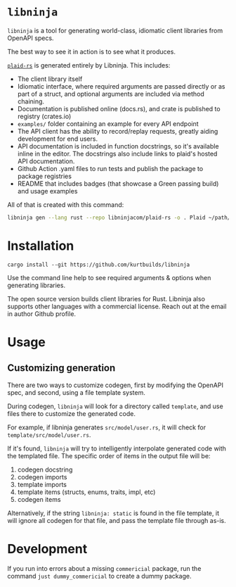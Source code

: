 # `libninja`

`libninja` is a tool for generating world-class, idiomatic client libraries from OpenAPI specs.

The best way to see it in action is to see what it produces.

[`plaid-rs`](https://github.com/libninjacom/plaid-rs) is generated entirely by Libninja. This includes:
- The client library itself
- Idiomatic interface, where required arguments are passed directly or as part of a struct, and optional arguments are included via method chaining.
- Documentation is published online (docs.rs), and crate is published to registry (crates.io)
- `examples/` folder containing an example for every API endpoint
- The API client has the ability to record/replay requests, greatly aiding development for end users.
- API documentation is included in function docstrings, so it's available inline in the editor. The docstrings also include links to plaid's hosted API documentation.
- Github Action .yaml files to run tests and publish the package to package registries
- README that includes badges (that showcase a Green passing build) and usage examples

All of that is created with this command:

```bash
libninja gen --lang rust --repo libninjacom/plaid-rs -o . Plaid ~/path/to/plaid/openapi.yaml
```

# Installation

```
cargo install --git https://github.com/kurtbuilds/libninja
```

Use the command line help to see required arguments & options when generating libraries.

The open source version builds client libraries for Rust. Libninja also supports other languages with a commercial license. Reach out at the email in author Github profile.


# Usage

## Customizing generation

There are two ways to customize codegen, first by modifying the OpenAPI spec, and second, using a file template system.

During codegen, `libninja` will look for a directory called `template`, and use files there to customize the generated code.

For example, if libninja generates `src/model/user.rs`, it will check for `template/src/model/user.rs`.

If it's found, `libninja` will try to intelligently interpolate generated code with the templated file. The specific order of items in the output file will be:

1. codegen docstring
2. codegen imports
3. template imports
4. template items (structs, enums, traits, impl, etc)
5. codegen items

Alternatively, if the string `libninja: static` is found in the file template, it will ignore all codegen for that file, and pass the template file through as-is.

# Development

If you run into errors about a missing `commericial` package, run the command `just dummy_commericial` to create a dummy
package.

